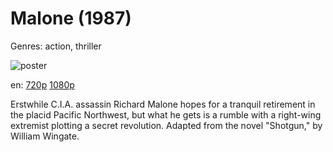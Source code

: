 # Malone (1987)

Genres: action, thriller

![poster](http://image.tmdb.org/t/p/w500/30LF6JBFDFkuJcRLKUcr8bIug0r.jpg)

en:
  [720p](magnet:?xt=urn:btih:fe49dc9862eca1d686faccd384cb09e4218881b0&dn=Malone+%281987%29+720p+BrRip+x264+-+YIFY&tr=udp%3A%2F%2Ftracker.openbittorrent.com%3A80%2Fannounce&tr=udp%3A%2F%2Fglotorrents.pw%3A6969%2Fannounce&tr=udp%3A%2F%2Ftracker.openbittorrent.com%3A80%2Fannounce&tr=udp%3A%2F%2Ftracker.opentrackr.org%3A1337%2Fannounce&tr=udp%3A%2F%2Fzer0day.to%3A1337%2Fannounce&tr=udp%3A%2F%2Ftracker.coppersurfer.tk%3A6969%2Fannounce)
  [1080p](magnet:?xt=urn:btih:0366AB72ED548A091AF64F2D105254B00F764CEC&tr=udp://glotorrents.pw:6969/announce&tr=udp://tracker.opentrackr.org:1337/announce&tr=udp://torrent.gresille.org:80/announce&tr=udp://tracker.openbittorrent.com:80&tr=udp://tracker.coppersurfer.tk:6969&tr=udp://tracker.leechers-paradise.org:6969&tr=udp://p4p.arenabg.ch:1337&tr=udp://tracker.internetwarriors.net:1337)
  


Erstwhile C.I.A. assassin Richard Malone hopes for a tranquil retirement in the placid Pacific Northwest, but what he gets is a rumble with a right-wing extremist plotting a secret revolution. Adapted from the novel "Shotgun," by William Wingate.